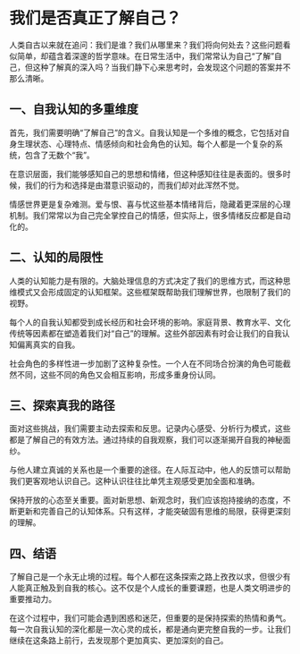 ﻿# 我们是否真正了解自己？

人类自古以来就在追问：我们是谁？我们从哪里来？我们将向何处去？这些问题看似简单，却蕴含着深邃的哲学意味。在日常生活中，我们常常认为自己“了解”自己，但这种了解真的深入吗？当我们静下心来思考时，会发现这个问题的答案并不那么清晰。

## 一、自我认知的多重维度

首先，我们需要明确“了解自己”的含义。自我认知是一个多维的概念，它包括对自身生理状态、心理特点、情感倾向和社会角色的认知。每个人都是一个复杂的系统，包含了无数个“我”。

在意识层面，我们能够感知自己的思想和情绪，但这种感知往往是表面的。很多时候，我们的行为和选择是由潜意识驱动的，而我们却对此浑然不觉。

情感世界更是复杂难测。爱与恨、喜与忧这些基本情绪背后，隐藏着更深层的心理机制。我们常常以为自己完全掌控自己的情感，但实际上，很多情绪反应都是自动化的。

## 二、认知的局限性

人类的认知能力是有限的。大脑处理信息的方式决定了我们的思维方式，而这种思维模式又会形成固定的认知框架。这些框架既帮助我们理解世界，也限制了我们的视野。

每个人的自我认知都受到成长经历和社会环境的影响。家庭背景、教育水平、文化传统等因素都在塑造着我们对“自己”的理解。这些外部因素有时会让我们的自我认知偏离真实的自我。

社会角色的多样性进一步加剧了这种复杂性。一个人在不同场合扮演的角色可能截然不同，这些不同的角色又会相互影响，形成多重身份认同。

## 三、探索真我的路径

面对这些挑战，我们需要主动去探索和反思。记录内心感受、分析行为模式，这些都是了解自己的有效方法。通过持续的自我观察，我们可以逐渐揭开自我的神秘面纱。

与他人建立真诚的关系也是一个重要的途径。在人际互动中，他人的反馈可以帮助我们更客观地认识自己。这种认识往往比单凭主观感受更加全面和准确。

保持开放的心态至关重要。面对新思想、新观念时，我们应该抱持接纳的态度，不断更新和完善自己的认知体系。只有这样，才能突破固有思维的局限，获得更深刻的理解。

## 四、结语

了解自己是一个永无止境的过程。每个人都在这条探索之路上孜孜以求，但很少有人能真正触及到自我的核心。这不仅是个人成长的重要课题，也是人类文明进步的重要推动力。

在这个过程中，我们可能会遇到困惑和迷茫，但重要的是保持探索的热情和勇气。每一次自我认知的深化都是一次心灵的成长，都是通向更完整自我的一步。让我们继续在这条路上前行，去发现那个更加真实、更加深刻的自己。